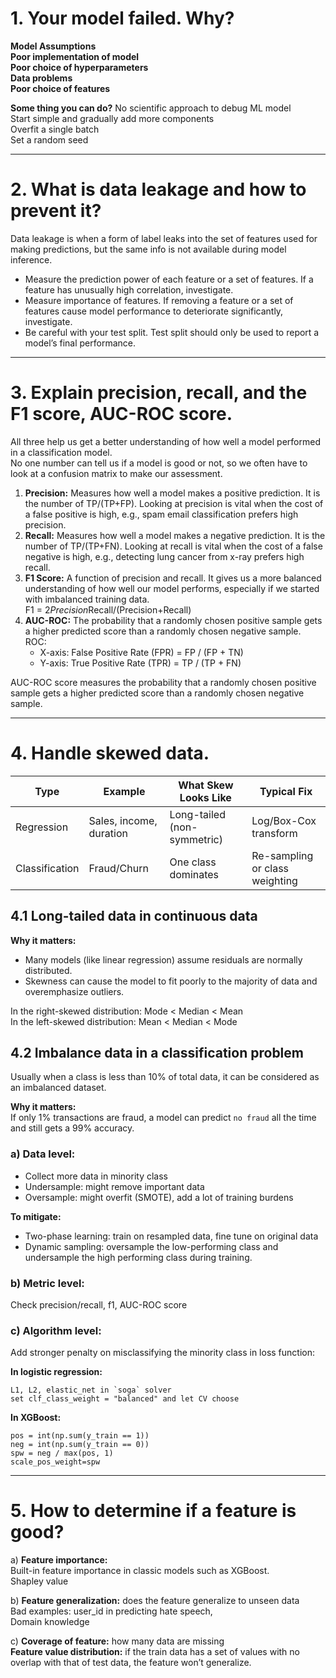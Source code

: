 # 1. Your model failed. Why?

**Model Assumptions**  
**Poor implementation of model**  
**Poor choice of hyperparameters**  
**Data problems**  
**Poor choice of features**  

**Some thing you can do?** No scientific approach to debug ML model  
Start simple and gradually add more components  
Overfit a single batch  
Set a random seed  

---

# 2. What is data leakage and how to prevent it?

Data leakage is when a form of label leaks into the set of features used for making predictions, but the same info is not available during model inference.  

- Measure the prediction power of each feature or a set of features. If a feature has unusually high correlation, investigate.  
- Measure importance of features. If removing a feature or a set of features cause model performance to deteriorate significantly, investigate.  
- Be careful with your test split. Test split should only be used to report a model’s final performance.  

---

# 3. Explain precision, recall, and the F1 score, AUC-ROC score.

All three help us get a better understanding of how well a model performed in a classification model.  
No one number can tell us if a model is good or not, so we often have to look at a confusion matrix to make our assessment.
  
1. **Precision:** Measures how well a model makes a positive prediction. It is the number of TP/(TP+FP). Looking at precision is vital when the cost of a false positive is high, e.g., spam email classification prefers high precision.  
2. **Recall:** Measures how well a model makes a negative prediction. It is the number of TP/(TP+FN). Looking at recall is vital when the cost of a false negative is high, e.g., detecting lung cancer from x-ray prefers high recall.  
3. **F1 Score:** A function of precision and recall. It gives us a more balanced understanding of how well our model performs, especially if we started with imbalanced training data.  
F1 = 2*Precision*Recall/(Precision+Recall)  
4. **AUC-ROC:** The probability that a randomly chosen positive sample gets a higher predicted score than a randomly chosen negative sample.  
ROC:  
   - X-axis: False Positive Rate (FPR) = FP / (FP + TN)  
   - Y-axis: True Positive Rate (TPR) = TP / (TP + FN)  

AUC-ROC score measures the probability that a randomly chosen positive sample gets a higher predicted score than a randomly chosen negative sample.

---

# 4. Handle skewed data.

| Type | Example | What Skew Looks Like | Typical Fix |
|------|----------|----------------------|--------------|
| Regression | Sales, income, duration | Long-tailed (non-symmetric) | Log/Box-Cox transform |
| Classification | Fraud/Churn | One class dominates | Re-sampling or class weighting |

## 4.1 Long-tailed data in continuous data
**Why it matters:**  
- Many models (like linear regression) assume residuals are normally distributed.  
- Skewness can cause the model to fit poorly to the majority of data and overemphasize outliers.  

In the right-skewed distribution: Mode < Median < Mean  
In the left-skewed distribution: Mean < Median < Mode  

## 4.2 Imbalance data in a classification problem
Usually when a class is less than 10% of total data, it can be considered as an imbalanced dataset.  

**Why it matters:**  
If only 1% transactions are fraud, a model can predict `no fraud` all the time and still gets a 99% accuracy.

### a) Data level:
- Collect more data in minority class  
- Undersample: might remove important data  
- Oversample: might overfit (SMOTE), add a lot of training burdens  

**To mitigate:**  
- Two-phase learning: train on resampled data, fine tune on original data  
- Dynamic sampling: oversample the low-performing class and undersample the high performing class during training.  

### b) Metric level:
Check precision/recall, f1, AUC-ROC score  

### c) Algorithm level:
Add stronger penalty on misclassifying the minority class in loss function:

**In logistic regression:**  
```
L1, L2, elastic_net in `soga` solver
set clf_class_weight = "balanced" and let CV choose
```

**In XGBoost:**  
```
pos = int(np.sum(y_train == 1))
neg = int(np.sum(y_train == 0))
spw = neg / max(pos, 1)
scale_pos_weight=spw
```

---

# 5. How to determine if a feature is good?

a) **Feature importance:**  
Built-in feature importance in classic models such as XGBoost.  
Shapley value  

b) **Feature generalization:** does the feature generalize to unseen data  
Bad examples: user_id in predicting hate speech,  
Domain knowledge  

c) **Coverage of feature:** how many data are missing  
**Feature value distribution:** if the train data has a set of values with no overlap with that of test data, the feature won’t generalize.

